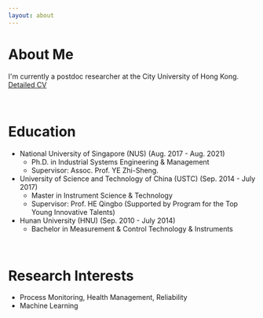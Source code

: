 ```yaml
---
layout: about 
---
```


# About Me
I'm currently a postdoc researcher at the City University of Hong Kong. <a href="https://xingchenliu666.github.io/CV_LiuXingchen.pdf">Detailed CV</a>

<br/>

# Education
* National University of Singapore (NUS) (Aug. 2017 - Aug. 2021)
  * Ph.D. in Industrial Systems Engineering & Management
  * Supervisor: Assoc. Prof. YE Zhi-Sheng.
* University of Science and Technology of China (USTC) (Sep. 2014 - July 2017)
  * Master in Instrument Science & Technology
  * Supervisor: Prof. HE Qingbo (Supported by Program for the Top Young Innovative Talents)
* Hunan University (HNU) (Sep. 2010 - July 2014)
  * Bachelor in Measurement & Control Technology & Instruments

<br/>

# Research Interests
* Process Monitoring, Health Management, Reliability
* Machine Learning  
